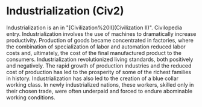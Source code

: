 # Industrialization (Civ2)

 Industrialization is an in "[Civilization%20II](Civilization II)".
Civilopedia entry.
Industrialization involves the use of machines to dramatically increase productivity. Production of goods became concentrated in factories, where the combination of specialization of labor and automation reduced labor costs and, ultimately, the cost of the final manufactured product to the consumers. Industrialization revolutionized living standards, both positively and negatively. The rapid growth of production industries and the reduced cost of production has led to the prosperity of some of the richest families in history. Industrialization has also led to the creation of a blue collar working class. In newly industrialized nations, these workers, skilled only in their chosen trade, were often underpaid and forced to endure abominable working conditions.